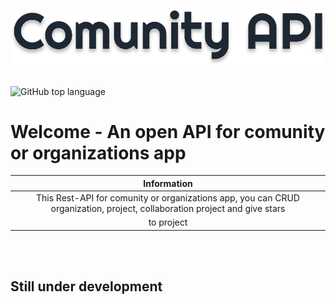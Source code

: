 ![Logo](./public/logo.svg)
<br><br>

![GitHub top language](https://img.shields.io/github/languages/top/dikirahman/comunity-api?style=for-the-badge)

# Welcome - An open API for comunity or organizations app
| Information  |
|:------------:|
|This Rest-API for comunity or organizations app, you can CRUD organization, project, collaboration project and give stars
to project|

<br><br>

## Still under development
